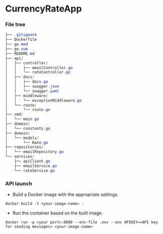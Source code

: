 # CurrencyRateApp
### File tree
``` powershell
├── .gitignore
├── Dockerfile
├── go.mod
├── go.sum
├── README.md
├── api/
│   ├── controller/
│   │   ├── emailController.go
│   │   └── rateController.go
│   ├── docs/
│   │   ├── docs.go
│   │   ├── swagger.json
│   │   └── swagger.yaml
│   ├── middleware/
│   │   └── exceptionMiddleware.go
│   └── route/
│       └── route.go
├── cmd/
│   └── main.go
├── domain/
│   └── constants.go
├── domain/
│   └── models/
│       └── Rate.go
├── repositories/
│   └── emailRepository.go
└── services/
    ├── apiClient.go
    ├── emailService.go
    └── rateService.go
```

### API launch

- Build a Docker image with the appropriate settings. 
```docker
docker build -t <your-image-name> .
```
- Run the container based on the built image.
```docker
docker run -p <your port>:8080 --env-file .env --env APIKEY=<API key for sending messages> <your-image-name>
```
